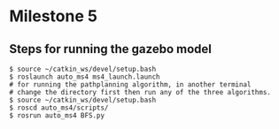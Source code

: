 # Milestone 5

## Steps for running the gazebo model

```
$ source ~/catkin_ws/devel/setup.bash
$ roslaunch auto_ms4 ms4_launch.launch
# for running the pathplanning algorithm, in another terminal
# change the directory first then run any of the three algorithms.
$ source ~/catkin_ws/devel/setup.bash
$ roscd auto_ms4/scripts/
$ rosrun auto_ms4 BFS.py
```

